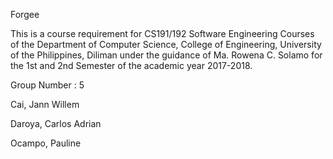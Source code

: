 Forgee

This is a course requirement for CS191/192 Software Engineering Courses of the Department of
Computer Science, College of Engineering, University of the Philippines, Diliman under the guidance of
Ma. Rowena C. Solamo for the 1st and 2nd Semester of the academic year 2017-2018.

Group Number : 5

Cai, Jann Willem

Daroya, Carlos Adrian

Ocampo, Pauline
